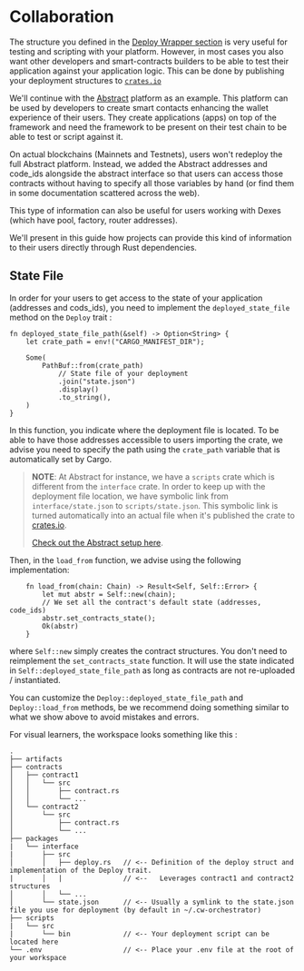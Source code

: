 # Collaboration

The structure you defined in the [Deploy Wrapper section](./deploy.md) is very useful for testing and scripting with your platform. However, in most cases you also want other developers and smart-contracts builders to be able to test their application against your application logic. This can be done by publishing your deployment structures to [`crates.io`](https://crates.io)

We'll continue with the [Abstract](https://abstract.money) platform as an example. This platform can be used by developers to create smart contacts enhancing the wallet experience of their users. They create applications (apps) on top of the framework and need the framework to be present on their test chain to be able to test or script against it.

On actual blockchains (Mainnets and Testnets), users won't redeploy the full Abstract platform. Instead, we added the Abstract addresses and code_ids alongside the abstract interface so that users can access those contracts without having to specify all those variables by hand (or find them in some documentation scattered across the web).

This type of information can also be useful for users working with Dexes (which have pool, factory, router addresses).

We'll present in this guide how projects can provide this kind of information to their users directly through Rust dependencies.

## State File

In order for your users to get access to the state of your application (addresses and cods_ids), you need to implement the `deployed_state_file` method on the `Deploy` trait :

```rust,ignore
fn deployed_state_file_path(&self) -> Option<String> {
    let crate_path = env!("CARGO_MANIFEST_DIR");

    Some(
        PathBuf::from(crate_path)
            // State file of your deployment
            .join("state.json")
            .display()
            .to_string(),
    )
}
```

In this function, you indicate where the deployment file is located. To be able to have those addresses accessible to users importing the crate, we advise you need to specify the path using the `crate_path` variable that is automatically set by Cargo.

> **NOTE**: At Abstract for instance, we have a `scripts` crate which is different from the `interface` crate. In order to keep up with the deployment file location, we have symbolic link from `interface/state.json` to `scripts/state.json`. This symbolic link is turned automatically into an actual file when it's published the crate to [crates.io](https://crates.io).
>
> [Check out the Abstract setup here](https://github.com/AbstractSDK/abstract/).  

Then, in the `load_from` function, we advise using the following implementation:
```rust,ignore
    fn load_from(chain: Chain) -> Result<Self, Self::Error> {
        let mut abstr = Self::new(chain);
        // We set all the contract's default state (addresses, code_ids)
        abstr.set_contracts_state();
        Ok(abstr)
    }
```

where `Self::new` simply creates the contract structures. You don't need to reimplement the `set_contracts_state` function. It will use the state indicated in `Self::deployed_state_file_path` as long as contracts are not re-uploaded / instantiated. 

You can customize the `Deploy::deployed_state_file_path` and `Deploy::load_from` methods, be we recommend doing something similar to what we show above to avoid mistakes and errors.

For visual learners, the workspace looks something like this : 

```path
.
├── artifacts
├── contracts
│   ├── contract1
│   │   └── src
│   │       ├── contract.rs
│   │       └── ...
│   └── contract2
│       └── src
│           ├── contract.rs
│           └── ...
├── packages
|   └── interface 
|       ├── src
│       │   ├── deploy.rs   // <-- Definition of the deploy struct and implementation of the Deploy trait. 
|       │   |               // <--   Leverages contract1 and contract2 structures
│       │   └── ...
│       └── state.json      // <-- Usually a symlink to the state.json file you use for deployment (by default in ~/.cw-orchestrator)
├── scripts
|   └── src
|       └── bin             // <-- Your deployment script can be located here
└── .env                    // <-- Place your .env file at the root of your workspace
```
